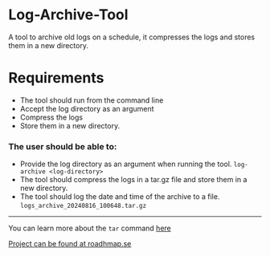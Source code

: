 # Log-Archive-Tool
A tool to archive old logs on a schedule, it compresses the logs and stores them in a new directory.

# Requirements
- The tool should run from the command line
- Accept the log directory as an argument
- Compress the logs
- Store them in a new directory.

### The user should be able to:

- Provide the log directory as an argument when running the tool.
`log-archive <log-directory>`
- The tool should compress the logs in a tar.gz file and store them in a new directory.
- The tool should log the date and time of the archive to a file.
`logs_archive_20240816_100648.tar.gz`




---

You can learn more about the `tar` command [here](https://www.gnu.org/software/tar/manual/tar.html)

[Project can be found at roadhmap.se](https://roadmap.sh/projects/log-archive-tool)
